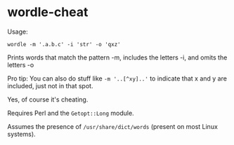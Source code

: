 # wordle-cheat

Usage:

`wordle -m '.a.b.c' -i 'str' -o 'qxz'`

Prints words that match the pattern -m, includes the letters -i, and omits the letters -o

Pro tip: You can also do stuff like `-m '..[^xy]..'` to indicate that x and y are included, just not in that spot. 

Yes, of course it's cheating.

Requires Perl and the `Getopt::Long` module.

Assumes the presence of `/usr/share/dict/words` (present on most Linux systems).

